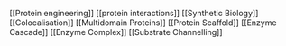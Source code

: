 [[Protein engineering]]
[[protein interactions]]
[[Synthetic Biology]]
[[Colocalisation]]
[[Multidomain Proteins]]
[[Protein Scaffold]]
[[Enzyme Cascade]]
[[Enzyme Complex]]
[[Substrate Channelling]]

